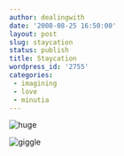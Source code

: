 ```yaml
---
author: dealingwith
date: '2008-08-25 16:50:00'
layout: post
slug: staycation
status: publish
title: Staycation
wordpress_id: '2755'
categories:
 - imagining
 - love
 - minutia
---
```


![huge]({{site.url}}/assets/2008/08/huge.jpg)

![giggle]({{site.url}}/assets/2008/08/giggle.jpg)
